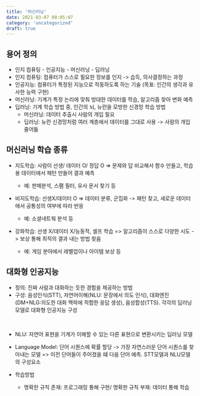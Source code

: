 ```yaml
---
title: '머신러닝'
date: 2021-03-07 08:05:07
category: 'uncategorized'
draft: true
---
```

<p>

## 용어 정의

- 인지 컴퓨팅 - 인공지능 - 머신러닝 - 딥러닝
- 인지 컴퓨팅: 컴퓨터가 스스로 필요한 정보를 인지 -> 습득, 의사결정하는 과정
- 인공지능: 컴퓨터가 특정된 지능으로 작동하도록 하는 기술 (목표: 인간의 생각과 유사한 능력 구현)
- 머신러닝: 기계가 특정 논리에 맞춰 방대한 데이터를 학습, 알고리즘 찾아 변화 예측
- 딥러닝: 기계 학습 방법 중, 인간의 뇌, 뉴런을 모방한 신경망 학습 방법
  - 머신러닝: 데이터 추출시 사람의 개입 필요
  - 딥러닝: 뉴런 신경망처럼 여러 계층에서 데이터를 그대로 사용 -> 사람의 개입 줄어듦

## 머신러닝 학습 종류

- 지도학습: 사람이 선생/ 데이터 O/ 정답 O => 문제와 답 비교해서 함수 만들고, 학습용 데이터에서 패턴 만들어 결과 예측
  - 예: 판매분석, 스팸 필터, 유사 문서 찾기 등

- 비지도학습: 선생X/데이터 O => 데이터 분류, 군집화 -> 패턴 찾고, 새로운 데이터에서 공통성의 여부에 따라 반응
  - 예: 소셜네트웍 분석 등

- 강화학습: 선생 X/데이터 X/능동적, 셀프 학습 => 알고리즘이 스스로 다양한 시도 -> 보상 통해 최적의 결과 내는 방법 찾음
  - 예: 게임 분야에서 레벨업이나 아이템 보상 등

## 대화형 인공지능

- 정의: 진짜 사람과 대화하는 듯한 경험을 제공하는 방법
- 구성: 음성인식(STT), 자연어이해(NLU: 문장에서 의도 인식), 대화엔진(DM+NLG:의도한 대화 맥락에 적합한 응답 생성), 음성합성(TTS). 각각의 딥러닝모델로 대화형 인공지능 구성
</br>

- NLU: 자연어 표현을 기계가 이해할 수 있는 다른 표현으로 변환시키는 딥러닝 모델
- Language Model: 단어 시퀀스에 확률 할당 -> 가장 자연스러운 단어 시퀀스를 찾아내는 모델 => 이전 단어들이 주어졌을 떄 다음 단어 예측. STT모델과 NLU모델의 구성요소

- 학습방법
  - 명확한 규칙 존재: 프로그래밍 통해 구현/ 명확한 규칙 부재: 데이터 통해 학습
</p>